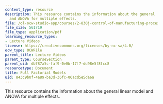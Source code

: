 ```yaml
---
content_type: resource
description: This resource contains the information about the general  linear model
  and ANOVA for multiple effects.
file: /ol-ocw-studio-app/courses/2-830j-control-of-manufacturing-processes-sma-6303-spring-2008/843c9b0f4a89ba3d36fc06acd5e5da6a_lecture12.pdf
file_size: 561719
file_type: application/pdf
learning_resource_types:
- Lecture Videos
license: https://creativecommons.org/licenses/by-nc-sa/4.0/
ocw_type: OCWFile
parent_title: Lecture Videos
parent_type: CourseSection
parent_uid: db787a5c-faf9-0e0b-17f7-dd98e5f8fcc8
resourcetype: Document
title: Full Factorial Models
uid: 843c9b0f-4a89-ba3d-36fc-06acd5e5da6a
---
```

This resource contains the information about the general  linear model and ANOVA for multiple effects.